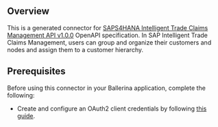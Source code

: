 ## Overview
This is a generated connector for [SAPS4HANA Intelligent Trade Claims Management API v1.0.0](https://help.sap.com/viewer/902b9d277dfe48fea582d28849d54935/CURRENT/en-US) OpenAPI specification.
In SAP Intelligent Trade Claims Management, users can group and organize their customers and nodes and assign them to a customer hierarchy.

## Prerequisites

Before using this connector in your Ballerina application, complete the following:

* Create and configure an OAuth2 client credentials by following [this guide](https://help.sap.com/viewer/b865ed651e414196b39f8922db2122c7/LATEST/en-US/7aefa21a65f94b25b7e639c3931b6f83.html).
